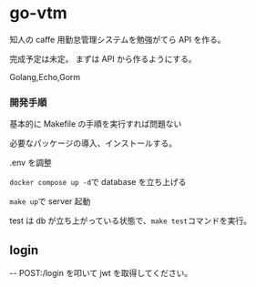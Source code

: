 # go-vtm

知人の caffe 用勤怠管理システムを勉強がてら API を作る。

完成予定は未定。
まずは API から作るようにする。

Golang,Echo,Gorm

### 開発手順

基本的に Makefile の手順を実行すれば問題ない

必要なパッケージの導入、インストールする。

.env を調整

`docker compose up -d`で database を立ち上げる

`make up`で server 起動

test は db が立ち上がっている状態で、`make test`コマンドを実行。

## login

-- POST:/login を叩いて jwt を取得してください。
